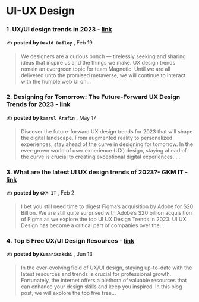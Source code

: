 
<h1>UI-UX Design</h1>
<h3>1. UX/UI design trends in 2023 - <a href=https://medium.com/magnetic/ux-ui-design-trends-in-2023-efdc94ea0fb7?source=tag_page---------0-85--------------------a891af31_1769_4ed7_960f_b511815936be-------17 target="_blank" rel="noopener noreferrer">link</a></h3>

✍️ **posted by `David Bailey`** , <date>Feb 19</date>

<blockquote>We designers are a curious bunch — tirelessly seeking and sharing ideas that inspire us and the things we make. UX design trends remain an evergreen topic for team Magnetic. Until we are all delivered unto the promised metaverse, we will continue to interact with the humble web UI on…</blockquote>

<h3>2. Designing for Tomorrow: The Future-Forward UX Design Trends for 2023 - <a href=https://medium.com/@arafinkamrul/designing-for-tomorrow-the-future-forward-ux-design-trends-for-2023-d5d8776aff5d?source=tag_page---------1-85--------------------a891af31_1769_4ed7_960f_b511815936be-------17 target="_blank" rel="noopener noreferrer">link</a></h3>

✍️ **posted by `kamrul Arafin`** , <date>May 17</date>

<blockquote>Discover the future-forward UX design trends for 2023 that will shape the digital landscape. From augmented reality to personalized experiences, stay ahead of the curve in designing for tomorrow. In the ever-grown world of user experience (UX) design, staying ahead of the curve is crucial to creating exceptional digital experiences. …</blockquote>

<h3>3. What are the latest UI UX design trends of 2023?- GKM IT - <a href=https://medium.com/@gkmit11/what-are-the-latest-ui-ux-design-trends-of-2023-gkm-it-d822a3047fda?source=tag_page---------2-85--------------------a891af31_1769_4ed7_960f_b511815936be-------17 target="_blank" rel="noopener noreferrer">link</a></h3>

✍️ **posted by `GKM IT`** , <date>Feb 2</date>

<blockquote>I bet you still need time to digest Figma’s acquisition by Adobe for $20 Billion. We are still quite surprised with Adobe’s $20 billion acquisition of Figma as we explore the top UI UX Design Trends in 2023. UI UX Design has become a critical part of companies over the…</blockquote>

<h3>4. Top 5 Free UX/UI Design Resources - <a href=https://medium.com/@kumarisakshi9595/top-5-free-ux-ui-design-resources-f56f05769301?source=tag_page---------3-85--------------------a891af31_1769_4ed7_960f_b511815936be-------17 target="_blank" rel="noopener noreferrer">link</a></h3>

✍️ **posted by `Kumarisakshi`** , <date>Jun 13</date>

<blockquote>In the ever-evolving field of UX/UI design, staying up-to-date with the latest resources and trends is crucial for professional growth. Fortunately, the internet offers a plethora of valuable resources that can enhance your design skills and keep you inspired. In this blog post, we will explore the top five free…</blockquote>

